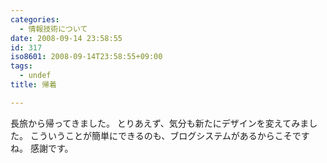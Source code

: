 ```yaml
---
categories:
  - 情報技術について
date: 2008-09-14 23:58:55
id: 317
iso8601: 2008-09-14T23:58:55+09:00
tags:
  - undef
title: 帰着

---
```


長旅から帰ってきました。
とりあえず、気分も新たにデザインを変えてみました。
こういうことが簡単にできるのも、ブログシステムがあるからこそですね。
感謝です。
    	